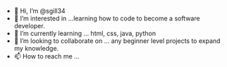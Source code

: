 - 👋 Hi, I’m @sgill34
- 👀 I’m interested in ...learning how to code to become a software developer.
- 🌱 I’m currently learning ... html, css, java, python
- 💞️ I’m looking to collaborate on ... any beginner level projects to expand my knowledge.
- 📫 How to reach me ...

<!---
sgill34/sgill34 is a ✨ special ✨ repository because its `README.md` (this file) appears on your GitHub profile.
You can click the Preview link to take a look at your changes.
--->
